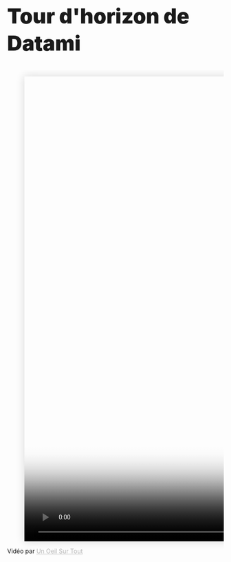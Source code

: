 <h1
  class="has-text-centered mt-6 pt-6 mb-6"
  style="font-weight: 900; line-height: 1.3; font-size: 3rem;">
  Tour d'horizon de Datami
</h1>
<div
  class="columns is-8 mb-0 px-3 py-0 is-centered is-align-items-center is-multiline">
  <div class="column is-10 is-full-touch py-0 has-text-centered">
    <figure
      class="image mx-0 pt-0 my-0">
      <video
        id="datami-video-presentation"
        width="1921"
        height="1080"
        style="box-shadow: 0 0 20px #D7D7D7;"
        poster="https://raw.githubusercontent.com/multi-coop/datami-website-content/images/logos/logo-DATAMI-rect-colors-03.png"
        controls>
        <!-- <source
          src="http://localhost:8800/statics/videos/DATAMI_TUTORIEL-FR.mp4"
          type="video/mp4"> -->
        <source
          src="https://raw.githubusercontent.com/multi-coop/datami-website-content/main/videos/DATAMI_TUTORIEL-FR.mp4#t=0,135"
          type="video/mp4">
      </video>
    </figure>
    <div class="subtitle is-size-7 has-text-grey-light has-text-right">
      Vidéo par
      <a
        href="https://www.unoeilsurtout.com"
        target="_blank"
        style="color: #b5b5b5;">
        Un Oeil Sur Tout
      </a>
    </div>
  </div>
</div>
